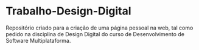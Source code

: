 # Trabalho-Design-Digital
Repositório criado para a criação de uma página pessoal na web, tal como pedido na disciplina de Design Digital do curso de Desenvolvimento de Software Multiplataforma.
